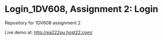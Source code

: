 # Login_1DV608, Assignment 2: Login
Repository for 1DV608 assignment 2

Live demo at: http://ea222pu.host22.com/